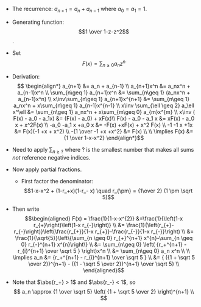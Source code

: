 - The recurrence: $a_{n+1} = a_n + a_{n-1}$ where $a_0 = a_1 = 1$.
- Generating function: $$1 \over 1-z-z^2$$.
- Set $$F(x) = \sum_{n\geq 0} a_n z^n$$
- Derivation:
$$
\begin{align*}
a_{n+1} &= a_n + a_{n-1} \\
a_{n+1}x^n &= a_nx^n + a_{n-1}x^n \\
\sum_{n\geq 1} a_{n+1}x^n &= \sum_{n\geq 1} (a_nx^n + a_{n-1}x^n) \\
x\inv\sum_{n\geq 1} a_{n+1}x^{n+1} &= \sum_{n\geq 1} a_nx^n + x\sum_{n\geq 1} a_{n-1}x^{n-1} \\
x\inv \sum_{\ell \geq 2} a_\ell x^\ell &= 
\sum_{n\geq 1} a_nx^n + x\sum_{m\geq 0} a_{m}x^{m} \\
x\inv ( F(x) - a_0 - a_1x) &= (F(x) - a_0) + xF(x)\\
F(x) - a_0 - a_1 x &= xF(x) - a_0 x + x^2F(x) \\
-a_0 -a_1 x +a_0 x &= -F(x) +xF(x) + x^2 F(x) \\
-1 -1 x +1x &= F(x)(-1 +x + x^2) \\
-{1 \over -1 +x +x^2} &= F(x) \\ \\
\implies
F(x) &= {1 \over 1-x-x^2}
\end{align*}$$
- Need to apply $\sum_{n\geq ?}$ where $?$ is the smallest number that makes all sums *not* reference negative indices.

- Now apply partial fractions.
	- First factor the denominator:
	$$1-x-x^2 + (1-r_+x)(1-r_- x) \quad r_{\pm} = {1\over 2} (1 \pm \sqrt 5)$$
- Then write
$$\begin{aligned} 
F(x) = \frac{1}{1-x-x^{2}} &=\frac{1}{\left(1-x r_{+}\right)\left(1-x r_{-}\right)} \\ 
&= \frac{1}{\left(r_{+}-r_{-}\right)}\left(\frac{r_{+}}{1-x r_{+}}-\frac{r_{-}}{1-x r_{-}}\right) \\ 
&= \frac{1}{\sqrt{5}}\left\{\sum_{n \geq 0} r_{+}^{n+1} x^{n}-\sum_{n \geq 0} r_{-}^{n+1} x^{n}\right\} \\
&= \sum_{n\geq 0} \left( {r_+^{n+1} - r_{i}^{n+1} \over \sqrt 5 } \right)x^n \\
&= \sum_{n\geq 0} a_n x^n \\ \\
\implies a_n &= {r_+^{n+1} - r_{i}^{n+1} \over \sqrt 5 } \\
&= {  ({1 + \sqrt 5 \over 2})^{n+1} - ({1 - \sqrt 5 \over 2})^{n+1} \over  \sqrt 5} \\
\end{aligned}$$

- Note that $\abs{r_+} > 1$ and $\abs{r_-} < 1$, so 
$$
a_n \approx 
{1 \over  \sqrt 5} \left( {1 + \sqrt 5 \over 2}  \right)^{n+1} \\
$$